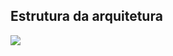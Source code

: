 ## Estrutura da arquitetura

<div >
<img style="background: #fff;" src="https://github.com/DevGrupoLitoral/FV/blob/main/requirement/MicrosoftTeams-image.png?raw=true">
</div>
